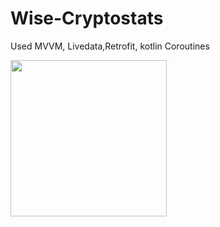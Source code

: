 # Wise-Cryptostats
Used MVVM, Livedata,Retrofit, kotlin Coroutines

<img src= "wise.gif" width ="250" />

